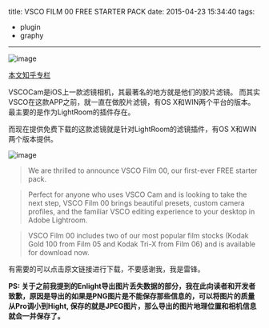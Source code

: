 title: VSCO FILM 00 FREE STARTER PACK
date: 2015-04-23 15:34:40
tags:
- plugin
- graphy
---

![image][image-1]

[本文知乎专栏][1]

VSCOCam是iOS上一款滤镜相机，其最著名的地方就是他们的胶片滤镜。 而其实VSCO在这款APP之前，就一直在做胶片滤镜，有OS X和WIN两个平台的版本。最主要的是作为LightRoom的插件存在。

<!-- more -->

而现在提供免费下载的这款滤镜就是针对LightRoom的滤镜插件，有OS X和WIN两个版本提供。

![image][image-2]

> We are thrilled to announce VSCO Film 00, our first-ever FREE starter pack.

> Perfect for anyone who uses VSCO Cam and is looking to take the next step, VSCO Film 00 brings beautiful presets, custom camera profiles, and the familiar VSCO editing experience to your desktop in Adobe Lightroom.

> VSCO Film 00 includes two of our most popular film stocks (Kodak Gold 100 from Film 05 and Kodak Tri-X from Film 06) and is available for download now.


有需要的可以点击原文链接进行下载，不要感谢我，我是雷锋。

**PS: 关于之前我提到的Enlight导出图片丢失数据的部分，我在此向读者和开发者致歉，原因是导出的如果是PNG图片是不能保存那些信息的，可以将图片的质量从Pro调小到Hight, 保存的就是JPEG图片，那么导出的图片地理位置和相机信息就会一并保存了。**

[1]:	http://zhuanlan.zhihu.com/hivandu/20010817

[image-1]:	http://duart.qiniudn.com/VSCO_WEB.jpg
[image-2]:	http://duart.qiniudn.com/VSCO_PACK_FILM00.jpg